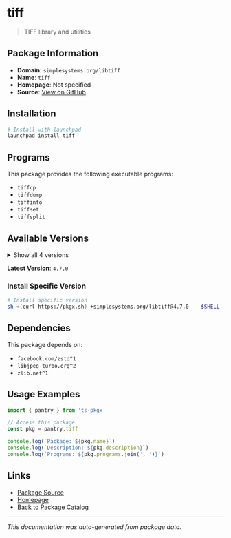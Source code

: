 # tiff

> TIFF library and utilities

## Package Information

- **Domain**: `simplesystems.org/libtiff`
- **Name**: `tiff`
- **Homepage**: Not specified
- **Source**: [View on GitHub](https://github.com/pkgxdev/pantry/tree/main/projects/simplesystems.org/libtiff/package.yml)

## Installation

```bash
# Install with launchpad
launchpad install tiff
```

## Programs

This package provides the following executable programs:

- `tiffcp`
- `tiffdump`
- `tiffinfo`
- `tiffset`
- `tiffsplit`

## Available Versions

<details>
<summary>Show all 4 versions</summary>

- `4.7.0`, `4.6.0`, `4.5.1`, `4.5.0`

</details>

**Latest Version**: `4.7.0`

### Install Specific Version

```bash
# Install specific version
sh <(curl https://pkgx.sh) +simplesystems.org/libtiff@4.7.0 -- $SHELL -i
```

## Dependencies

This package depends on:

- `facebook.com/zstd^1`
- `libjpeg-turbo.org^2`
- `zlib.net^1`

## Usage Examples

```typescript
import { pantry } from 'ts-pkgx'

// Access this package
const pkg = pantry.tiff

console.log(`Package: ${pkg.name}`)
console.log(`Description: ${pkg.description}`)
console.log(`Programs: ${pkg.programs.join(', ')}`)
```

## Links

- [Package Source](https://github.com/pkgxdev/pantry/tree/main/projects/simplesystems.org/libtiff/package.yml)
- [Homepage](#)
- [Back to Package Catalog](../package-catalog.md)

---

*This documentation was auto-generated from package data.*
